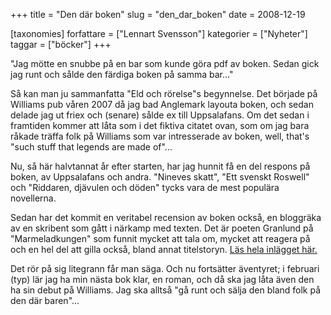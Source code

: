 +++
title = "Den där boken"
slug = "den_dar_boken"
date = 2008-12-19

[taxonomies]
forfattare = ["Lennart Svensson"]
kategorier = ["Nyheter"]
taggar = ["böcker"]
+++

"Jag mötte en snubbe på en bar som kunde göra pdf av boken. Sedan gick jag runt och sålde den färdiga boken på samma bar..."

Så kan man ju sammanfatta "Eld och rörelse"s begynnelse. Det började på Williams pub våren 2007 då jag bad Anglemark layouta boken, och sedan delade jag ut friex och (senare) sålde ex till Uppsalafans. Om det sedan i framtiden kommer att låta som i det fiktiva citatet ovan, som om jag bara råkade träffa folk på Williams som var intresserade av boken, well, that's "such stuff that legends are made of"...

<!-- more -->

Nu, så här halvtannat år efter starten, har jag hunnit få en del respons på boken, av Uppsalafans och andra. "Nineves skatt", "Ett svenskt Roswell" och "Riddaren, djävulen och döden" tycks vara de mest populära novellerna.

Sedan har det kommit en veritabel recension av boken också, en bloggräka av en skribent som gått i närkamp med texten. Det är poeten Granlund på "Marmeladkungen" som funnit mycket att tala om, mycket att reagera på och en hel del att gilla också, bland annat titelstoryn. [Läs hela inlägget här.](http://marmeladkungen.wordpress.com/2008/12/13/bokrecension-eld-och-rorelse-av-lennart-svensson)

Det rör på sig litegrann får man säga. Och nu fortsätter äventyret; i februari (typ) lär jag ha min nästa bok klar, en roman, och då ska jag låta även den ha sin debut på Williams. Jag ska alltså "gå runt och sälja den bland folk på den där baren"...
